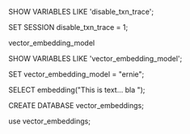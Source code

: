 SHOW VARIABLES LIKE 'disable_txn_trace';

 SET SESSION disable_txn_trace = 1;

vector_embedding_model


SHOW VARIABLES LIKE 'vector_embedding_model';

 SET vector_embedding_model = "ernie";

SELECT embedding("This is text... bla ");

CREATE DATABASE vector_embeddings;

use vector_embeddings;